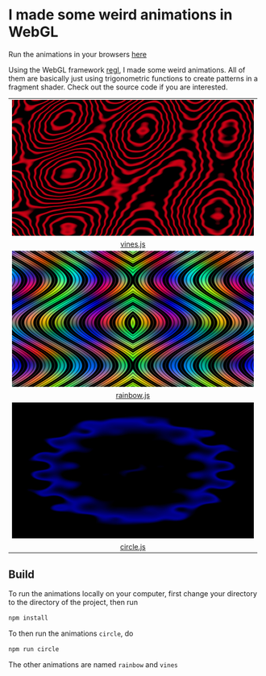 # I made some weird animations in WebGL

Run the animations in your browsers [here](https://erkaman.github.io/posts/regl_anim.html)

Using the WebGL framework
[regl](https://github.com/mikolalysenko/regl), I made some weird
animations. All of them are basically just using trigonometric
functions to create patterns in a fragment shader. Check out the
source code if you are interested.

<table><thead>
</thead><tbody>

<tr>
<td align="center"><img src="img/vines.png" alt="vines" width="480" height="270"></td>
</tr>
<tr>
<td align="center"> <a href="https://github.com/Erkaman/regl-anim/blob/master/anims/vines.js">vines.js</a></td>
</tr>

<tr>
<td align="center"><img src="img/rainbow.png" alt="rainbow" width="480" height="270"></td>
</tr>
<tr>
<td align="center"> <a href="https://github.com/Erkaman/regl-anim/blob/master/anims/rainbow.js">rainbow.js</a></td>
</tr>

<tr>
<td align="center"><img src="img/circle.png" alt="circle" width="480" height="270"></td>
</tr>
<tr>
<td align="center"> <a href="https://github.com/Erkaman/regl-anim/blob/master/anims/circle.js">circle.js</a></td>
</tr>

</tbody></table>


## Build

To run the animations locally on your computer, first change your directory to the directory of the project, then run

```bash
npm install
```

To then run the animations `circle`, do

```bash
npm run circle
```

The other animations are named `rainbow` and `vines`
